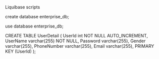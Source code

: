 Liquibase scripts

create database  enterprise_db;

use database enterprise_db;

CREATE TABLE UserDetail (
    UserId int NOT NULL AUTO_INCREMENT,
    UserName varchar(255) NOT NULL,
	Password varchar(255),
    Gender varchar(255),
	PhoneNumber varchar(255),
	Email varchar(255),
	PRIMARY KEY (UserId)
 );
 